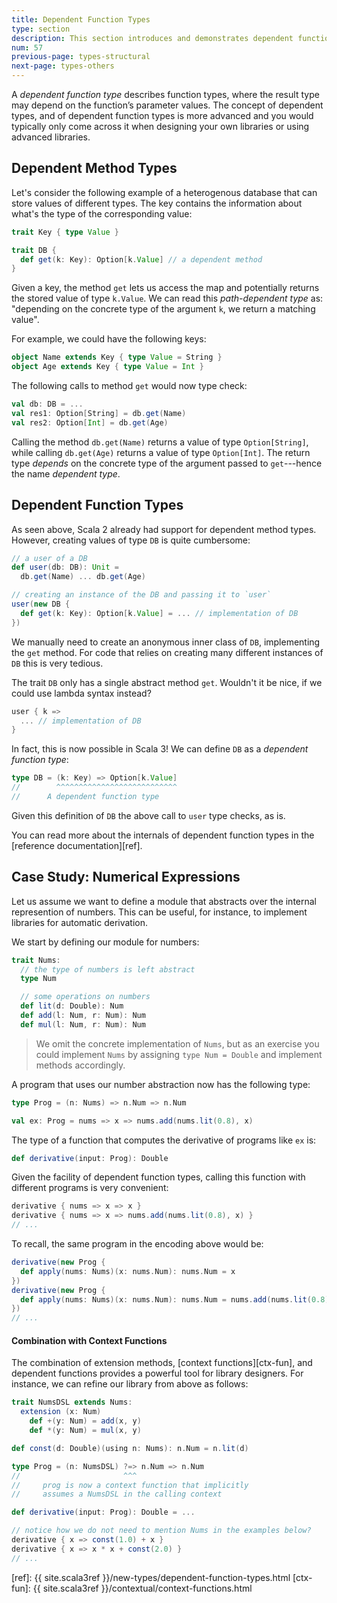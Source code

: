 ```yaml
---
title: Dependent Function Types
type: section
description: This section introduces and demonstrates dependent function types in Scala 3.
num: 57
previous-page: types-structural
next-page: types-others
---
```


A *dependent function type* describes function types, where the result type may depend on the function’s parameter values.
The concept of dependent types, and of dependent function types is more advanced and you would typically only come across it when designing your own libraries or using advanced libraries.

## Dependent Method Types
Let's consider the following example of a heterogenous database that can store values of different types.
The key contains the information about what's the type of the corresponding value:

```scala
trait Key { type Value }

trait DB {
  def get(k: Key): Option[k.Value] // a dependent method
}
```
Given a key, the method `get` lets us access the map and potentially returns the stored value of type `k.Value`.
We can read this _path-dependent type_ as: "depending on the concrete type of the argument `k`, we return a matching value".

For example, we could have the following keys:
```scala
object Name extends Key { type Value = String }
object Age extends Key { type Value = Int }
```
The following calls to method `get` would now type check:
```scala
val db: DB = ...
val res1: Option[String] = db.get(Name)
val res2: Option[Int] = db.get(Age)
```
Calling the method `db.get(Name)` returns a value of type `Option[String]`, while calling `db.get(Age)` returns a value of type `Option[Int]`.
The return type _depends_ on the concrete type of the argument passed to `get`---hence the name _dependent type_.

## Dependent Function Types
As seen above, Scala 2 already had support for dependent method types.
However, creating values of type `DB` is quite cumbersome:
```scala
// a user of a DB
def user(db: DB): Unit =
  db.get(Name) ... db.get(Age)

// creating an instance of the DB and passing it to `user`
user(new DB {
  def get(k: Key): Option[k.Value] = ... // implementation of DB
})
```
We manually need to create an anonymous inner class of `DB`, implementing the `get` method.
For code that relies on creating many different instances of `DB` this is very tedious.

The trait `DB` only has a single abstract method `get`.
Wouldn't it be nice, if we could use lambda syntax instead?
```scala
user { k =>
  ... // implementation of DB
}
```
In fact, this is now possible in Scala 3! We can define `DB` as a _dependent function type_:
```scala
type DB = (k: Key) => Option[k.Value]
//        ^^^^^^^^^^^^^^^^^^^^^^^^^^^
//      A dependent function type
```
Given this definition of `DB` the above call to `user` type checks, as is.

You can read more about the internals of dependent function types in the [reference documentation][ref].

## Case Study: Numerical Expressions
Let us assume we want to define a module that abstracts over the internal represention of numbers.
This can be useful, for instance, to implement libraries for automatic derivation.

We start by defining our module for numbers:
```scala
trait Nums:
  // the type of numbers is left abstract
  type Num

  // some operations on numbers
  def lit(d: Double): Num
  def add(l: Num, r: Num): Num
  def mul(l: Num, r: Num): Num
```
> We omit the concrete implementation of `Nums`, but as an exercise you could implement `Nums` by assigning `type Num = Double` and implement methods accordingly.

A program that uses our number abstraction now has the following type:

```scala
type Prog = (n: Nums) => n.Num => n.Num

val ex: Prog = nums => x => nums.add(nums.lit(0.8), x)
```
The type of a function that computes the derivative of programs like `ex` is:
```scala
def derivative(input: Prog): Double
```
Given the facility of dependent function types, calling this function with different programs is very convenient:
```scala
derivative { nums => x => x }
derivative { nums => x => nums.add(nums.lit(0.8), x) }
// ...
```

To recall, the same program in the encoding above would be:
```scala
derivative(new Prog {
  def apply(nums: Nums)(x: nums.Num): nums.Num = x
})
derivative(new Prog {
  def apply(nums: Nums)(x: nums.Num): nums.Num = nums.add(nums.lit(0.8), x)
})
// ...
```

#### Combination with Context Functions
The combination of extension methods, [context functions][ctx-fun], and dependent functions provides a powerful tool for library designers.
For instance, we can refine our library from above as follows:
```scala
trait NumsDSL extends Nums:
  extension (x: Num)
    def +(y: Num) = add(x, y)
    def *(y: Num) = mul(x, y)

def const(d: Double)(using n: Nums): n.Num = n.lit(d)

type Prog = (n: NumsDSL) ?=> n.Num => n.Num
//                       ^^^
//     prog is now a context function that implicitly
//     assumes a NumsDSL in the calling context

def derivative(input: Prog): Double = ...

// notice how we do not need to mention Nums in the examples below?
derivative { x => const(1.0) + x }
derivative { x => x * x + const(2.0) }
// ...
```


[ref]: {{ site.scala3ref }}/new-types/dependent-function-types.html
[ctx-fun]: {{ site.scala3ref }}/contextual/context-functions.html
